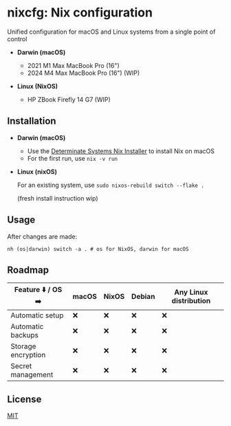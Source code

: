 # nixcfg: Nix configuration

Unified configuration for macOS and Linux systems from a single point of control

- **Darwin (macOS)**

  - 2021 M1 Max MacBook Pro (16")
  - 2024 M4 Max MacBook Pro (16") (WIP)


- **Linux (NixOS)**

  - HP ZBook Firefly 14 G7 (WIP)

## Installation

- **Darwin (macOS)**

  - Use the [Determinate Systems Nix Installer](https://github.com/DeterminateSystems/nix-installer) to install Nix on macOS
  - For the first run, use `nix -v run`


- **Linux (nixOS)**

  For an existing system, use `sudo nixos-rebuild switch --flake .`
  
  (fresh install instruction wip)

## Usage

After changes are made:

```
nh (os|darwin) switch -a . # os for NixOS, darwin for macOS
```

## Roadmap

| Feature :arrow_down: / OS :arrow_right: | macOS | NixOS | Debian | Any Linux distribution |
| --------------------------------------- | ----- | ----- | ------ | ---------------------- |
| Automatic setup                         | :x:   | :x:   | :x:    | :x:                    |
| Automatic backups                       | :x:   | :x:   | :x:    | :x:                    |
| Storage encryption                      | :x:   | :x:   | :x:    | :x:                    |
| Secret management                       | :x:   | :x:   | :x:    | :x:                    |

## License

[MIT](LICENSE)

